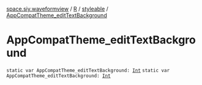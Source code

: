 [space.siy.waveformview](../../index.md) / [R](../index.md) / [styleable](index.md) / [AppCompatTheme_editTextBackground](./-app-compat-theme_edit-text-background.md)

# AppCompatTheme_editTextBackground

`static var AppCompatTheme_editTextBackground: `[`Int`](https://kotlinlang.org/api/latest/jvm/stdlib/kotlin/-int/index.html)
`static var AppCompatTheme_editTextBackground: `[`Int`](https://kotlinlang.org/api/latest/jvm/stdlib/kotlin/-int/index.html)